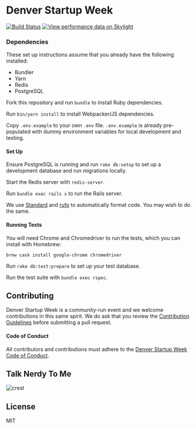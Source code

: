 # Denver Startup Week
[![Build Status](https://travis-ci.org/denverstartupweek/dsw-site.svg?branch=master)](https://travis-ci.org/denverstartupweek/dsw-site)
[![View performance data on Skylight](https://badges.skylight.io/status/R3sADLfgeNb2.svg?token=IC1t-l4LUdqcnTNRjtcjMnQlv05QebvnFz28RCniqp8)](https://www.skylight.io/app/applications/R3sADLfgeNb2)

### Dependencies
These set up instructions assume that you already have the following installed:
- Bundler
- Yarn
- Redis
- PostgreSQL

Fork this repository and run `bundle` to install Ruby dependencies.

Run `bin/yarn install` to install Webpacker/JS dependencies.

Copy `.env.example` to your own `.env` file. `.env.example` is already
pre-populated with dummy environment variables for local
development and testing.

#### Set Up

Ensure PostgreSQL is running and run `rake db:setup` to set up a development
database and run migrations locally.

Start the Redis server with `redis-server`.

Run `bundle exec rails s` to run the Rails server.

We use [Standard](https://github.com/testdouble/standard) and [rufo](https://github.com/ruby-formatter/rufo) to automatically format code. You may wish to do the
same.

#### Running Tests

You will need Chrome and Chromedriver to run the tests, which you can install with Homebrew:

```
brew cask install google-chrome chromedriver
```

Run `rake db:test:prepare` to set up your test database.

Run the test suite with `bundle exec rspec`.

## Contributing
Denver Startup Week is a community-run event and we welcome contributions in
this same spirit. We do ask that you review the [Contribution
Guidelines](./contributing.md) before submitting a pull request.

#### Code of Conduct
All contributors and contributions must adhere to the [Denver Startup Week Code of
Conduct](https://www.denverstartupweek.org/code-of-conduct).

## Talk Nerdy To Me
![crest](https://secure.gravatar.com/avatar/aa8ea677b07f626479fd280049b0e19f?s=75)

## License
MIT

